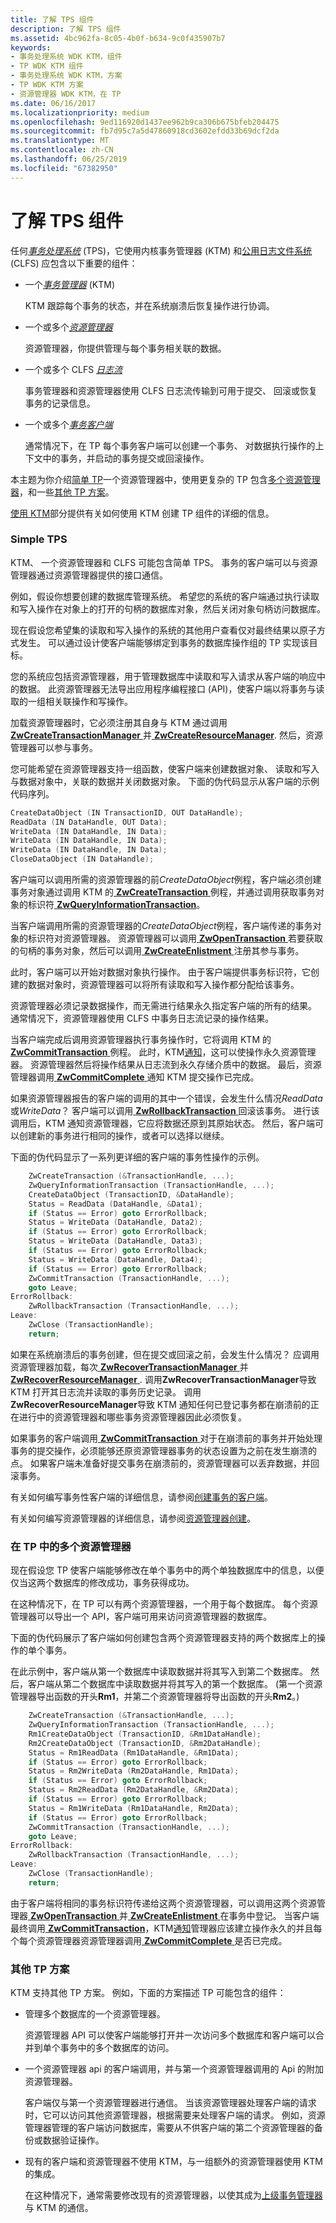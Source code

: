 ```yaml
---
title: 了解 TPS 组件
description: 了解 TPS 组件
ms.assetid: 4bc962fa-8c05-4b0f-b634-9c0f435907b7
keywords:
- 事务处理系统 WDK KTM，组件
- TP WDK KTM 组件
- 事务处理系统 WDK KTM，方案
- TP WDK KTM 方案
- 资源管理器 WDK KTM，在 TP
ms.date: 06/16/2017
ms.localizationpriority: medium
ms.openlocfilehash: 9ed116920d1437ee962b9ca306b675bfeb204475
ms.sourcegitcommit: fb7d95c7a5d47860918cd3602efdd33b69dcf2da
ms.translationtype: MT
ms.contentlocale: zh-CN
ms.lasthandoff: 06/25/2019
ms.locfileid: "67382950"
---
```

# <a name="understanding-tps-components"></a>了解 TPS 组件


任何[*事务处理系统*](transaction-processing-terms.md#ktm-term-transaction-processing-system) (TPS)，它使用内核事务管理器 (KTM) 和[公用日志文件系统](using-common-log-file-system.md)(CLFS) 应包含以下重要的组件：

-   一个[*事务管理器*](transaction-processing-terms.md#ktm-term-transaction-manager) (KTM)

    KTM 跟踪每个事务的状态，并在系统崩溃后恢复操作进行协调。

-   一个或多个[*资源管理器*](transaction-processing-terms.md#ktm-term-resource-manager)

    资源管理器，你提供管理与每个事务相关联的数据。

-   一个或多个 CLFS [*日志流*](transaction-processing-terms.md#ktm-term-log-stream)

    事务管理器和资源管理器使用 CLFS 日志流传输到可用于提交、 回滚或恢复事务的记录信息。

-   一个或多个[*事务客户端*](transaction-processing-terms.md#ktm-term-transactional-client)

    通常情况下，在 TP 每个事务客户端可以创建一个事务、 对数据执行操作的上下文中的事务，并启动的事务提交或回滚操作。

本主题为你介绍[简单 TP](#simple-tps)一个资源管理器中，使用更复杂的 TP 包含[多个资源管理器](#multiple-resource-managers-in-a-tps)，和一些[其他 TP 方案](#other-tps-scenarios)。

[使用 KTM](using-ktm.md)部分提供有关如何使用 KTM 创建 TP 组件的详细的信息。

### <a name="simple-tps"></a>Simple TPS

KTM、 一个资源管理器和 CLFS 可能包含简单 TPS。 事务的客户端可以与资源管理器通过资源管理器提供的接口通信。

例如，假设你想要创建的数据库管理系统。 希望您的系统的客户端通过执行读取和写入操作在对象上的打开的句柄的数据库对象，然后关闭对象句柄访问数据库。

现在假设您希望集的读取和写入操作的系统的其他用户查看仅对最终结果以原子方式发生。 可以通过设计使客户端能够绑定到事务的数据库操作组的 TP 实现该目标。

您的系统应包括资源管理器，用于管理数据库中读取和写入请求从客户端的响应中的数据。 此资源管理器无法导出应用程序编程接口 (API)，使客户端以将事务与读取的一组相关联操作和写操作。

加载资源管理器时，它必须注册其自身与 KTM 通过调用[ **ZwCreateTransactionManager** ](https://docs.microsoft.com/windows-hardware/drivers/ddi/content/wdm/nf-wdm-ntcreatetransactionmanager)并[ **ZwCreateResourceManager**](https://docs.microsoft.com/windows-hardware/drivers/ddi/content/wdm/nf-wdm-ntcreateresourcemanager). 然后，资源管理器可以参与事务。

您可能希望在资源管理器支持一组函数，使客户端来创建数据对象、 读取和写入与数据对象中，关联的数据并关闭数据对象。 下面的伪代码显示从客户端的示例代码序列。

```cpp
CreateDataObject (IN TransactionID, OUT DataHandle);
ReadData (IN DataHandle, OUT Data);
WriteData (IN DataHandle, IN Data);
WriteData (IN DataHandle, IN Data);
WriteData (IN DataHandle, IN Data);
CloseDataObject (IN DataHandle);
```

客户端可以调用所需的资源管理器的前*CreateDataObject*例程，客户端必须创建事务对象通过调用 KTM 的[ **ZwCreateTransaction** ](https://docs.microsoft.com/windows-hardware/drivers/ddi/content/wdm/nf-wdm-ntcreatetransaction)例程，并通过调用获取事务对象的标识符[ **ZwQueryInformationTransaction**](https://docs.microsoft.com/windows-hardware/drivers/ddi/content/wdm/nf-wdm-ntqueryinformationtransaction)。

当客户端调用所需的资源管理器的*CreateDataObject*例程，客户端传递的事务对象的标识符对资源管理器。 资源管理器可以调用[ **ZwOpenTransaction** ](https://docs.microsoft.com/windows-hardware/drivers/ddi/content/wdm/nf-wdm-ntopentransaction)若要获取的句柄的事务对象，然后可以调用[ **ZwCreateEnlistment** ](https://docs.microsoft.com/windows-hardware/drivers/ddi/content/wdm/nf-wdm-ntcreateenlistment)注册其参与事务。

此时，客户端可以开始对数据对象执行操作。 由于客户端提供事务标识符，它创建的数据对象时，资源管理器可以将所有读取和写入操作都分配给该事务。

资源管理器必须记录数据操作，而无需进行结果永久指定客户端的所有的结果。 通常情况下，资源管理器使用 CLFS 中事务日志流记录的操作结果。

当客户端完成后调用资源管理器执行事务操作时，它将调用 KTM 的[ **ZwCommitTransaction** ](https://docs.microsoft.com/windows-hardware/drivers/ddi/content/wdm/nf-wdm-ntcommittransaction)例程。 此时，KTM[通知](transaction-notifications.md)，这可以使操作永久资源管理器。 资源管理器然后将操作结果从日志流到永久存储介质中的数据。 最后，资源管理器调用[ **ZwCommitComplete** ](https://docs.microsoft.com/windows-hardware/drivers/ddi/content/wdm/nf-wdm-ntcommitcomplete)通知 KTM 提交操作已完成。

如果资源管理器报告的客户端的调用的其中一个错误，会发生什么情况*ReadData*或*WriteData*？ 客户端可以调用[ **ZwRollbackTransaction** ](https://docs.microsoft.com/windows-hardware/drivers/ddi/content/wdm/nf-wdm-ntrollbacktransaction)回滚该事务。 进行该调用后，KTM 通知资源管理器，它应将数据还原到其原始状态。 然后，客户端可以创建新的事务进行相同的操作，或者可以选择以继续。

下面的伪代码显示了一系列更详细的客户端的事务性操作的示例。

```cpp
    ZwCreateTransaction (&TransactionHandle, ...);
    ZwQueryInformationTransaction (TransactionHandle, ...);
    CreateDataObject (TransactionID, &DataHandle);
    Status = ReadData (DataHandle, &Data1);
    if (Status == Error) goto ErrorRollback;
    Status = WriteData (DataHandle, Data2);
    if (Status == Error) goto ErrorRollback;
    Status = WriteData (DataHandle, Data3);
    if (Status == Error) goto ErrorRollback;
    Status = WriteData (DataHandle, Data4);
    if (Status == Error) goto ErrorRollback;
    ZwCommitTransaction (TransactionHandle, ...);
    goto Leave;
ErrorRollback:
    ZwRollbackTransaction (TransactionHandle, ...);
Leave:
    ZwClose (TransactionHandle);
    return;
```

如果在系统崩溃后的事务创建，但在提交或回滚之前，会发生什么情况？ 应调用资源管理器加载，每次[ **ZwRecoverTransactionManager** ](https://docs.microsoft.com/windows-hardware/drivers/ddi/content/wdm/nf-wdm-ntrecovertransactionmanager)并[ **ZwRecoverResourceManager** ](https://docs.microsoft.com/windows-hardware/drivers/ddi/content/wdm/nf-wdm-ntrecoverresourcemanager). 调用**ZwRecoverTransactionManager**导致 KTM 打开其日志流并读取的事务历史记录。 调用**ZwRecoverResourceManager**导致 KTM 通知任何已登记事务都在崩溃前的正在进行中的资源管理器和哪些事务资源管理器因此必须恢复。

如果事务的客户端调用[ **ZwCommitTransaction** ](https://docs.microsoft.com/windows-hardware/drivers/ddi/content/wdm/nf-wdm-ntcommittransaction)对于在崩溃前的事务并开始处理事务的提交操作，必须能够还原资源管理器事务的状态设置为之前在发生崩溃的点。 如果客户端未准备好提交事务在崩溃前的，资源管理器可以丢弃数据，并回滚事务。

有关如何编写事务性客户端的详细信息，请参阅[创建事务的客户端](creating-a-transactional-client.md)。

有关如何编写资源管理器的详细信息，请参阅[资源管理器创建](creating-a-resource-manager.md)。

### <a name="multiple-resource-managers-in-a-tps"></a>在 TP 中的多个资源管理器

现在假设您 TP 使客户端能够修改在单个事务中的两个单独数据库中的信息，以便仅当这两个数据库的修改成功，事务获得成功。

在这种情况下，在 TP 可以有两个资源管理器，一个用于每个数据库。 每个资源管理器可以导出一个 API，客户端可用来访问资源管理器的数据库。

下面的伪代码展示了客户端如何创建包含两个资源管理器支持的两个数据库上的操作的单个事务。

在此示例中，客户端从第一个数据库中读取数据并将其写入到第二个数据库。 然后，客户端从第二个数据库中读取数据并将其写入的第一个数据库。 (第一个资源管理器导出函数的开头**Rm1**，并第二个资源管理器将导出函数的开头**Rm2**。)

```cpp
    ZwCreateTransaction (&TransactionHandle, ...);
    ZwQueryInformationTransaction (TransactionHandle, ...);
    Rm1CreateDataObject (TransactionID, &Rm1DataHandle);
    Rm2CreateDataObject (TransactionID, &Rm2DataHandle);
    Status = Rm1ReadData (Rm1DataHandle, &Rm1Data);
    if (Status == Error) goto ErrorRollback;
    Status = Rm2WriteData (Rm2DataHandle, Rm1Data);
    if (Status == Error) goto ErrorRollback;
    Status = Rm2ReadData (Rm2DataHandle, &Rm2Data);
    if (Status == Error) goto ErrorRollback;
    Status = Rm1WriteData (Rm1DataHandle, Rm2Data);
    if (Status == Error) goto ErrorRollback;
    ZwCommitTransaction (TransactionHandle, ...);
    goto Leave;
ErrorRollback:
    ZwRollbackTransaction (TransactionHandle, ...);
Leave:
    ZwClose (TransactionHandle);
    return;
```

由于客户端将相同的事务标识符传递给这两个资源管理器，可以调用这两个资源管理器[ **ZwOpenTransaction** ](https://docs.microsoft.com/windows-hardware/drivers/ddi/content/wdm/nf-wdm-ntopentransaction)并[ **ZwCreateEnlistment** ](https://docs.microsoft.com/windows-hardware/drivers/ddi/content/wdm/nf-wdm-ntcreateenlistment)在事务中登记。 当客户端最终调用[ **ZwCommitTransaction**](https://docs.microsoft.com/windows-hardware/drivers/ddi/content/wdm/nf-wdm-ntcommittransaction)，KTM[通知](transaction-notifications.md)管理器应该建立操作永久的并且每个每个资源管理器资源管理器调用[ **ZwCommitComplete** ](https://docs.microsoft.com/windows-hardware/drivers/ddi/content/wdm/nf-wdm-ntcommitcomplete)是否已完成。

### <a name="other-tps-scenarios"></a>其他 TP 方案

KTM 支持其他 TP 方案。 例如，下面的方案描述 TP 可能包含的组件：

-   管理多个数据库的一个资源管理器。

    资源管理器 API 可以使客户端能够打开并一次访问多个数据库和客户端可以合并到单个事务中的多个数据库的访问。

-   一个资源管理器 api 的客户端调用，并与第一个资源管理器调用的 Api 的附加资源管理器。

    客户端仅与第一个资源管理器进行通信。 当该资源管理器处理客户端的请求时，它可以访问其他资源管理器，根据需要来处理客户端的请求。 例如，资源管理器管理的客户端访问数据库，需要从不供客户端的第二个资源管理器的备份或数据验证操作。

-   现有的客户端和资源管理器不使用 KTM，与一组额外的资源管理器使用 KTM 的集成。

    在这种情况下，通常需要修改现有的资源管理器，以使其成为[上级事务管理器](creating-a-superior-transaction-manager.md)与 KTM 的通信。

 

 




